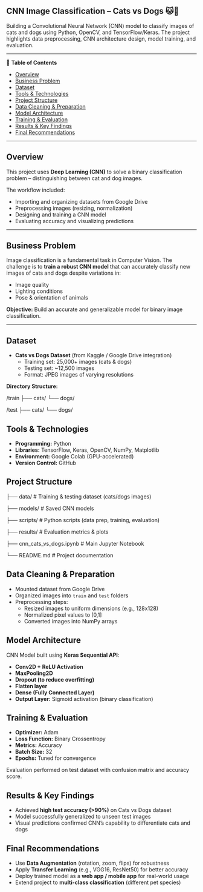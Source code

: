 ## CNN Image Classification – Cats vs Dogs 🐱🐶

Building a Convolutional Neural Network (CNN) model to classify images of cats and dogs using Python, OpenCV, and TensorFlow/Keras. The project highlights data preprocessing, CNN architecture design, model training, and evaluation.

---

📌 **Table of Contents**

- [Overview](#overview)  
- [Business Problem](#business-problem)  
- [Dataset](#dataset)  
- [Tools & Technologies](#tools--technologies)  
- [Project Structure](#project-structure)  
- [Data Cleaning & Preparation](#data-cleaning--preparation)  
- [Model Architecture](#model-architecture)  
- [Training & Evaluation](#training--evaluation)  
- [Results & Key Findings](#results--key-findings)  
- [Final Recommendations](#final-recommendations)  

---

## Overview

This project uses **Deep Learning (CNN)** to solve a binary classification problem – distinguishing between cat and dog images.  

The workflow included:  
- Importing and organizing datasets from Google Drive  
- Preprocessing images (resizing, normalization)  
- Designing and training a CNN model  
- Evaluating accuracy and visualizing predictions  

---

## Business Problem

Image classification is a fundamental task in Computer Vision. The challenge is to **train a robust CNN model** that can accurately classify new images of cats and dogs despite variations in:  

- Image quality  
- Lighting conditions  
- Pose & orientation of animals  

**Objective:** Build an accurate and generalizable model for binary image classification.  

---

## Dataset

- **Cats vs Dogs Dataset** (from Kaggle / Google Drive integration)  
  - Training set: 25,000+ images (cats & dogs)  
  - Testing set: ~12,500 images  
  - Format: JPEG images of varying resolutions  

**Directory Structure:**

/train
├── cats/
└── dogs/

/test
├── cats/
└── dogs/



## Tools & Technologies

- **Programming:** Python  
- **Libraries:** TensorFlow, Keras, OpenCV, NumPy, Matplotlib  
- **Environment:** Google Colab (GPU-accelerated)  
- **Version Control:** GitHub  



## Project Structure


├── data/ # Training & testing dataset (cats/dogs images)

├── models/ # Saved CNN models

├── scripts/ # Python scripts (data prep, training, evaluation)

├── results/ # Evaluation metrics & plots

├── cnn_cats_vs_dogs.ipynb # Main Jupyter Notebook

└── README.md # Project documentation



## Data Cleaning & Preparation

- Mounted dataset from Google Drive  
- Organized images into `train` and `test` folders  
- Preprocessing steps:  
  - Resized images to uniform dimensions (e.g., 128x128)  
  - Normalized pixel values to [0,1]  
  - Converted images into NumPy arrays  



## Model Architecture

CNN Model built using **Keras Sequential API**:  

- **Conv2D + ReLU Activation**  
- **MaxPooling2D**  
- **Dropout (to reduce overfitting)**  
- **Flatten layer**  
- **Dense (Fully Connected Layer)**  
- **Output Layer:** Sigmoid activation (binary classification)  



## Training & Evaluation

- **Optimizer:** Adam  
- **Loss Function:** Binary Crossentropy  
- **Metrics:** Accuracy  
- **Batch Size:** 32  
- **Epochs:** Tuned for convergence  

Evaluation performed on test dataset with confusion matrix and accuracy score.  



## Results & Key Findings

- Achieved **high test accuracy (>90%)** on Cats vs Dogs dataset  
- Model successfully generalized to unseen test images  
- Visual predictions confirmed CNN’s capability to differentiate cats and dogs  



## Final Recommendations

- Use **Data Augmentation** (rotation, zoom, flips) for robustness  
- Apply **Transfer Learning** (e.g., VGG16, ResNet50) for better accuracy  
- Deploy trained model as a **web app / mobile app** for real-world usage  
- Extend project to **multi-class classification** (different pet species)  


